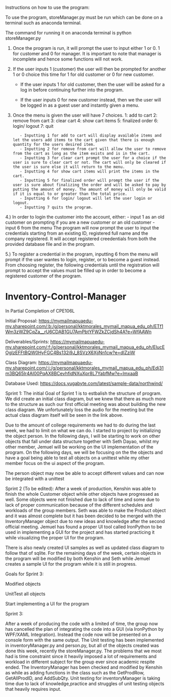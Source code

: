 Instructions on how to use the program: 

To use the program, storeManager.py must be run which can be done on a terminal such as anaconda terminal.

The command for running it on anaconda terminal is python storeManager.py

1. Once the program is run, it will prompt the user to input either 1 or 0. 1 for customer and 0 for manager. It is important to note that manager is incomplete and hence some      functions will not work. 

2. If the user inputs 1 (customer) the user will then be prompted for another 1 or 0 choice this time for 1 for old customer or 0 for new customer. 

     - If the user inputs 1 for old customer, then the user will be asked for a log in before continuing further into the program.

     - If the user inputs 0 for new customer instead, then we the user will be logged in as a guest user and instantly given a menu. 
     
3. Once the menu is given the user will have 7 choices.
      1: add to cart
      2: remove from cart
      3: clear cart
      4: show cart items
      5: finalized order
      6: login/ logout
      7: quit
      
          - Inputting 1 for add to cart will display available items and let the users add items to the cart given that there is enough quantity for the users desired item.
          - Inputting 2 for remove from cart will allow the user to remove from the cart as long as the item exists and is in the cart.
          - Inputting 3 for clear cart prompt the user for a choice if the user is sure to clear cart or not. The cart will only be cleared if the user is sure else it will return to the menu.
          - Inputting 4 for show cart items will print the items in the cart.
          - Inputting 5 for finalized order will prompt the user if the user is sure about finalizing the order and will be asked to pay by putting the amount of money. The amount of money will only be valid if it is equal to or greater than the total price.
          - Inputting 6 for login/ logout will let the user login or logout.
          - Inputting 7 quits the program.

4.) In order to login the customer into the account, either:
          - input 1 as an old customer on prompting if you are a new customer or an old customer 
          - input 6 from the menu
    The program will now prompt the user to input the credentials starting from an existing ID, registered full name and the company registered. It will accept registered creedentials from both the provided database file and in the program. 
    
 5.) To register a credential in the program, inputting 6 from the menu will prompt if the user wantes to login, register, or to become a guest instead. From choosing register, the following credentials until the registration will prompt to accept the values must be filled up in order to become a registered customer of the program. 

# Inventory-Control-Manager
In Partial Completion of CPE106L

Initial Proposal: https://mymailmapuaedu-my.sharepoint.com/:b:/g/personal/kktmorales_mymail_mapua_edu_ph/ETf1Wm3zWZ9CqZa__rU6CDAB1GU7AmPbtYFWZkZCjdSh4A?e=WfAAWn

Deliverables/Sprints: https://mymailmapuaedu-my.sharepoint.com/:f:/g/personal/kktmorales_mymail_mapua_edu_ph/ElucEOgIzEFFtBQW0HyFGC4Bs132i9J_8SVzX6XjjNn1cw?e=dIZziW

Class Diagram: https://mymailmapuaedu-my.sharepoint.com/:i:/g/personal/kktmorales_mymail_mapua_edu_ph/Edj31m3BQ65Ir4AI00PqAX8BCevhfidNXuXpr8L7YabfMw?e=lmxaaB

Database Used: https://docs.yugabyte.com/latest/sample-data/northwind/
 
Sprint 1:
The initial Goal of Sprint 1 is to estbalish the structure of program. We did create an initial class diagram, but we knew that there as much more to the structure
as such our first official meeting was about building the new class diagram. We unfortunately loss the audio for the meeting but the actual class diagram itself will be seen in the link above.

Due to the amount of college requirements we had to do during the last week, we had to limit on what we can do. I started to project by initializing the object person. In the following days, I will be starting to work on other objects that fall under data structure together with Seth Dayao, whilst my other member, Jemuel will be working on the UI implementation of the program. On the following days, we will be focusing on the the objects and have a goal being able to test all objects on a unittest while my other member focus on the ui aspect of the program. 

The person object may now be able to accept different values and can now be integrated with a unittest

Sprint 2 (To be edited): 
After a week of production, Kenshin was able to finish the whole Customer object while other objects have progressed as well. Some objects were not finished due to lack of time and some due to lack of proper communication because of the different schedules and workloads of the group members.  Seth was able to make the Product object and it was almost complete but it has been decided to be merged with the InventoryManager object due to new ideas and knowledge after the second official meeting. Jemuel has found a proper UI tool called IronPython to be used in implementing a GUI for the project and has started practicing it while visualizing the proper UI for the program. 

There is also newly created UI samples as well as updated class diagram to follow that of sqlite. 
For the remaining days of the week, certain objects in the program will be modified by both Kenshin and Seth while Jemuel creates a sample UI for the program while it is still in progress. 

Goals for Sprint 3: 

Modified objects 

UnitTest all objects 

Start implementing a UI for the program  
 
Sprint 3:

After a week of producing the code with a limited of time, the group now has cancelled the plan of integrating the code into a GUI (via IronPython by WPF/XAML Integration). Instead the code now will be presented on a console form with the same output. The Unit testing has been implemented in inventoryManager.py and person.py, but all of the objects created was done this week, recently the storeManager.py. The problems that we most had is time constraint since it heavily imposed a lot of requirements and workload in different subject for the group ever since academic respite ended. The InventoryManager has been checked and modified by Kenshin as while as adding functions in the class such as the GetProdRow, GetAllProdID, and AddSubQty. Unit testing for inventoryManager is taking time due to lack of knowledge,practice and struggles of unit testing objects that heavily requires input. 



